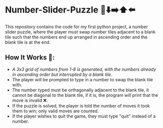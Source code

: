 # Number-Slider-Puzzle 🔢⬇️➡️⬆️⬅️
This repository contains the code for my first python project, a number slider puzzle, where the player must swap number tiles adjacent to a blank tile such that the numbers end up arranged in ascending order and the blank tile is at the end. 

## How It Works 📜:

* *A 3x3 grid of numbers from 1-8 is generated, with the numbers already in ascending order but interrupted by a blank tile.*
* The player will be prompted to type in a number to swap the blank tile with. 
* The number typed must be orthagonally adjacent to the blank tile, it cannot be diagonal to the blank tile, if it is, the program will print that the move is invalid ❌.
* If the puzzle is solved, the player is told the number of moves it took them to win; only valid moves are counted.
* If the player wishes to quit the game, they must type "quit" instead of a number.

